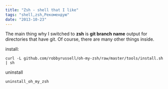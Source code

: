 ```yaml
---
title: "Zsh - shell that I like"
tags: "shell,zsh,Рекомендую"
date: "2013-10-23"
---
```


The main thing why I switched to **zsh** is **git branch name** output for directories that have git. Of course, there are many other things inside.

install:

```
curl -L github.com/robbyrussell/oh-my-zsh/raw/master/tools/install.sh | sh
```


uninstall

```
uninstall_oh_my_zsh
```